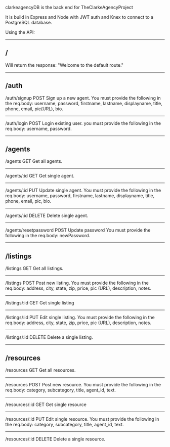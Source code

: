 clarkeagencyDB is the back end for TheClarkeAgencyProject

It is build in Express and Node with JWT auth and Knex to connect to a PostgreSQL database.

Using the API:

----------------------------------------
/
----------------------------------------
Will return the response: "Welcome to the default route."

----------------------------------------
/auth
----------------------------------------
/auth/signup POST
  Sign up a new agent. You must provide the following in the req.body:
        username,
        password,
        firstname,
        lastname,
        displayname,
        title,
        phone,
        email,
        pic(URL),
        bio.
____________________
/auth/login POST
  Login existing user. you must provide the following in the req.body:
        username,
        password.




----------------------------------------
/agents
----------------------------------------
/agents GET
  Get all agents.
____________________
/agents/:id GET
  Get single agent.
____________________
/agents/:id PUT
  Update single agent. You must provide the following in the req.body:
        username,
        password,
        firstname,
        lastname,
        displayname,
        title,
        phone,
        email,
        pic,
        bio.
____________________
/agents/:id DELETE
   Delete single agent.
____________________
/agents/resetpassword POST
  Update password You must provide the following in the req.body:
        newPassword.



----------------------------------------
/listings
----------------------------------------
/listings GET
  Get all listings.
____________________
/listings POST
  Post new listing. You must provide the following in the req.body:
        address,
        city,
        state,
        zip,
        price,
        pic (URL),
        description,
        notes.
____________________
/listings/:id GET
  Get single listing
____________________
/listings/:id PUT
  Edit single listing. You must provide the following in the req.body:
        address,
        city,
        state,
        zip,
        price,
        pic (URL),
        description,
        notes.
____________________
/listings/:id DELETE
  Delete a single listing.

----------------------------------------
/resources
----------------------------------------
/resources GET
  Get all resources.
____________________
/resources POST
  Post new resource. You must provide the following in the req.body:
        category,
        subcategory,
        title,
        agent_id,
        text.
____________________
/resources/:id GET
  Get single resource
____________________
/resources/:id PUT
  Edit single resource. You must provide the following in the req.body:
        category,
        subcategory,
        title,
        agent_id,
        text.
____________________
/resources/:id DELETE
  Delete a single resource.

